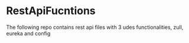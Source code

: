 # RestApiFucntions
The following repo contains rest api files with 3 udes functionalities, zull, eureka and config
